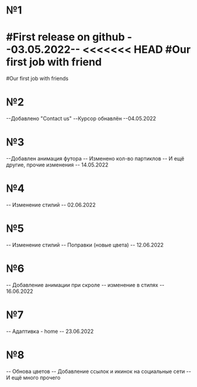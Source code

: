 # №1
#First release on github --03.05.2022--
<<<<<<< HEAD
#Our first job with friend
=======
#Our first job with friends

# №2
--Добавлено "Contact us"
--Курсор обнавлён
--04.05.2022

# №3 
--Добавлен анимация футора
-- Изменено кол-во партиклов
-- И ещё другие, прочие изменения
-- 14.05.2022

# №4 
-- Изменение стилий
-- 02.06.2022

# №5
-- Изменение стилий
-- Поправки (новые цвета)
-- 12.06.2022

# №6
-- Добавление анимации  при скроле 
-- изменение в стилях
-- 16.06.2022

# №7
-- Адаптивка - home 
-- 23.06.2022

# №8
-- Обнова цветов
-- Добавление ссылок и икинок на социальные сети 
-- И ещё много прочего